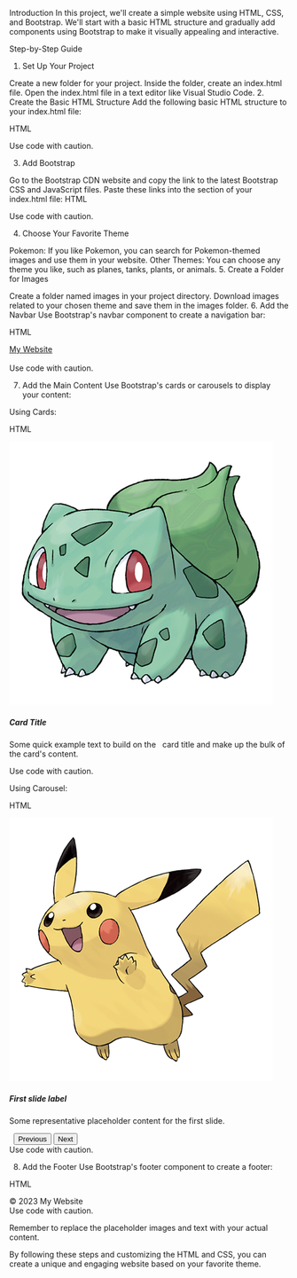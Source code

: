 Introduction
In this project, we'll create a simple website using HTML, CSS, and Bootstrap. We'll start with a basic HTML structure and gradually add components using Bootstrap to make it visually appealing and interactive.

Step-by-Step Guide

1. Set Up Your Project

Create a new folder for your project.
Inside the folder, create an index.html file.
Open the index.html file in a text editor like Visual Studio Code. 2. Create the Basic HTML Structure
Add the following basic HTML structure to your index.html file:

HTML

<!DOCTYPE html>
<html lang="en">
<head>
  <meta charset="UTF-8">
  <meta name="viewport" content="width=device-width,   
 initial-scale=1.0">
  <title>My   
 Website</title>
</head>
<body>

</body>
</html>
Use code with caution.

3. Add Bootstrap

Go to the Bootstrap CDN website and copy the link to the latest Bootstrap CSS and JavaScript files.
Paste these links into the <head> section of your index.html file:
HTML

<head>
  <link href="https://cdn.jsdelivr.net/npm/bootstrap@5.3.2/dist/css/bootstrap.min.css" rel="stylesheet" integrity="sha384-T3c2y9/iEn+r8G/hXVWP0YKtA7ZLi0nXKVHTlNZJIB4yCIySBsJb7aq3j7OrMla3i"   
 crossorigin="anonymous">
  <script src="https://cdn.jsdelivr.net/npm/bootstrap@5.3.2/dist/js/bootstrap.bundle.min.js" integrity="sha384-C89scichPD0T6dKRaPWy14g1hTGj34b0iO50UpcRAEyBUn00B4i1oMznJ8tBvXVIk" crossorigin="anonymous"></script>
</head>
Use code with caution.

4. Choose Your Favorite Theme

Pokemon: If you like Pokemon, you can search for Pokemon-themed images and use them in your website.
Other Themes: You can choose any theme you like, such as planes, tanks, plants, or animals. 5. Create a Folder for Images

Create a folder named images in your project directory.
Download images related to your chosen theme and save them in the images folder. 6. Add the Navbar
Use Bootstrap's navbar component to create a navigation bar:

HTML

<nav class="navbar navbar-expand-lg bg-body-tertiary">
  <div class="container-fluid">
    <a class="navbar-brand" href="#">My Website</a>
    </div>  

</nav>
Use code with caution.

7. Add the Main Content
   Use Bootstrap's cards or carousels to display your content:

Using Cards:

HTML

<div class="container">
  <div class="row">
    <div class="col-md-4">
      <div class="card">
        <img src="./assets/bulbasaur.png" class="card-img-top" alt="Image 1">
        <div class="card-body">
          <h5 class="card-title">Card Title</h5>
          <p class="card-text">Some quick example text to build on the   
 card title and make up the bulk of the card's content.</p>
        </div>
      </div>
    </div>
    </div>
</div>
Use code with caution.

Using Carousel:

HTML

<div id="carouselExampleIndicators" class="carousel slide">
  <div class="carousel-indicators">
    </div>
  <div class="carousel-inner">
    <div class="carousel-item   
 active">
      <img src="./assets/pikachu.png" class="d-block w-100" alt="Image   
 1">
      <div class="carousel-caption">
        <h5>First slide label</h5>
        <p>Some representative placeholder content for the first slide.</p>
      </div>
    </div>
    </div>  

  <button class="carousel-control-prev" type="button" data-bs-target="#carouselExampleIndicators" data-bs-slide="prev">
    <span class="carousel-control-prev-icon" aria-hidden="true"></span>
    <span class="visually-hidden">Previous</span>
  </button>
  <button class="carousel-control-next" type="button" data-bs-target="#carouselExampleIndicators" data-bs-slide="next">
    <span class="carousel-control-next-icon" aria-hidden="true"></span>
    <span class="visually-hidden">Next</span>
  </button>
</div>
Use code with caution.

8. Add the Footer
   Use Bootstrap's footer component to create a footer:

HTML

<footer class="bg-dark text-light text-center py-3">
  &copy; 2023 My Website
</footer>
Use code with caution.

Remember to replace the placeholder images and text with your actual content.

By following these steps and customizing the HTML and CSS, you can create a unique and engaging website based on your favorite theme.
